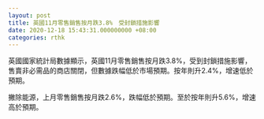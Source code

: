 ```yaml
---
layout: post
title: 英國11月零售銷售按月跌3.8%　受封鎖措施影響
date: 2020-12-18 15:43:31.000000000 +08:00
categories: rthk
---
```


英國國家統計局數據顯示，英國11月零售銷售按月跌3.8%，受到封鎖措施影響，售賣非必需品的商店關閉，但數據跌幅低於市場預期。按年則升2.4%，增速低於預期。

撇除能源，上月零售銷售按月跌2.6%，跌幅低於預期。至於按年則升5.6%，增速高於預期。
